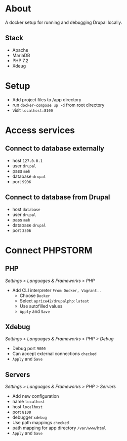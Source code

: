 # About
A docker setup for running and debugging Drupal locally.

## Stack
  - Apache
  - MariaDB
  - PHP 7.2
  - Xdeug

# Setup
  - Add project files to /app directory
  - run `docker-compose up -d` from root directory
  - visit `localhost:8100`

# Access services

## Connect to database externally
  - host `127.0.0.1`
  - user `drupal`
  - pass `meh`
  - database `drupal`
  - port `9906`

## Connect to database from Drupal
  - host `database`
  - user `drupal`
  - pass `meh`
  - database `drupal`
  - port `3306`

# Connect PHPSTORM
## PHP  
_Settings > Languages & Frameworks > PHP_
  - Add CLI interpreter `From Docker, Vagrant..`
    - Choose `Docker`
    - Select `aprice42/drupalphp:latest`
    - Use autofilled values
    - `Apply` and `Save`

## Xdebug
_Settings > Languages & Frameworks > PHP > Debug_
  - Debug port `9000`
  - Can accept external connections `checked`
  - `Apply` and `Save`

## Servers
_Settings > Languages & Frameworks > PHP > Servers_
  - Add new configuration
  - name `localhost`
  - host `localhost`
  - port `8100`
  - debugger `xdebug`
  - Use path mappings `checked`
  - path mapping for app directory `/var/www/html`
  - `Apply` and `Save`
